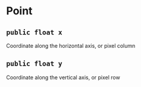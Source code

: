 # Point

## `public float x`

Coordinate along the horizontal axis, or pixel column

## `public float y`

Coordinate along the vertical axis, or pixel row
